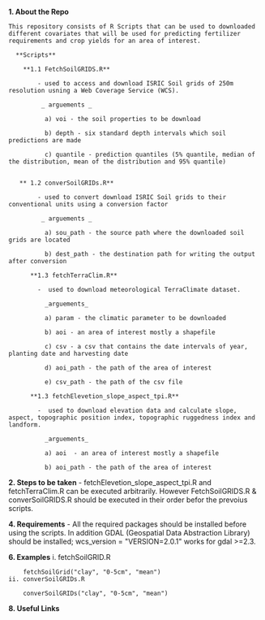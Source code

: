 **1. About the Repo**

    This repository consists of R Scripts that can be used to downloaded different covariates that will be used for predicting fertilizer requirements and crop yields for an area of interest.
      
      **Scripts**
      
        **1.1 FetchSoilGRIDS.R**
        
            - used to access and download ISRIC Soil grids of 250m resolution usning a Web Coverage Service (WCS).

             _ arguements _
              
              a) voi - the soil properties to be download
               
              b) depth - six standard depth intervals which soil predictions are made
              
              c) quantile - prediction quantiles (5% quantile, median of the distribution, mean of the distribution and 95% quantile)
              
              
       ** 1.2 converSoilGRIDs.R**
        
            - used to convert download ISRIC Soil grids to their conventional units using a conversion factor

             _ arguements _
              
              a) sou_path - the source path where the downloaded soil grids are located
               
              b) dest_path - the destination path for writing the output after conversion
              
          **1.3 fetchTerraClim.R**
        
            -  used to download meteorological TerraClimate dataset.

              _arguements_ 
              
              a) param - the climatic parameter to be downloaded
              
              b) aoi - an area of interest mostly a shapefile
              
              c) csv - a csv that contains the date intervals of year, planting date and harvesting date
              
              d) aoi_path - the path of the area of interest
              
              e) csv_path - the path of the csv file
              
          **1.3 fetchElevetion_slope_aspect_tpi.R**
        
            -  used to download elevation data and calculate slope, aspect, topographic position index, topographic ruggedness index and landform.

              _arguements_ 
              
              a) aoi  - an area of interest mostly a shapefile
              
              b) aoi_path - the path of the area of interest
              
**2. Steps to be taken**
    - fetchElevetion_slope_aspect_tpi.R and fetchTerraClim.R can be executed arbitrarily. However FetchSoilGRIDS.R & converSoilGRIDS.R should be executed in their order befor      the prevoius scripts. 

**4. Requirements**
    - All the required packages should be installed before using the scripts. In addition GDAL (Geospatial Data Abstraction Library) should be installed; wcs_version =             "VERSION=2.0.1" works for gdal >=2.3.

**6. Examples**
    i. fetchSoilGRID.R
    
        fetchSoilGrid("clay", "0-5cm", "mean")
    ii. converSoilGRIDs.R
    
        converSoilGRIDs("clay", "0-5cm", "mean")

**8. Useful Links**
